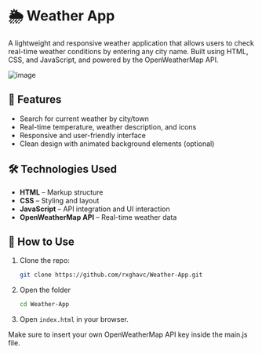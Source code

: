 # 🌦️ Weather App

A lightweight and responsive weather application that allows users to check real-time weather conditions by entering any city name. Built using HTML, CSS, and JavaScript, and powered by the OpenWeatherMap API.

![image](https://github.com/user-attachments/assets/ab1b1d65-ba8c-427b-a7a3-450dcf816d69)

## 🚀 Features

- Search for current weather by city/town
- Real-time temperature, weather description, and icons
- Responsive and user-friendly interface
- Clean design with animated background elements (optional)

## 🛠️ Technologies Used

- **HTML** – Markup structure
- **CSS** – Styling and layout
- **JavaScript** – API integration and UI interaction
- **OpenWeatherMap API** – Real-time weather data

## 🔧 How to Use

1. Clone the repo:
   ```bash
   git clone https://github.com/rxghavc/Weather-App.git
   ```
2. Open the folder
   ```bash
   cd Weather-App
   ```
3. Open `index.html` in your browser.

Make sure to insert your own OpenWeatherMap API key inside the main.js file.


